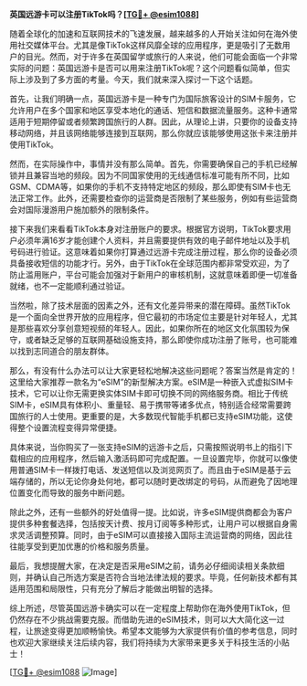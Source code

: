 **英国远游卡可以注册TikTok吗？[[TG💪+ @esim1088](https://t.me/s/esim1088)]**

随着全球化的加速和互联网技术的飞速发展，越来越多的人开始关注如何在海外使用社交媒体平台。尤其是像TikTok这样风靡全球的应用程序，更是吸引了无数用户的目光。然而，对于许多在英国留学或旅行的人来说，他们可能会面临一个非常实际的问题：英国远游卡是否可以用来注册TikTok呢？这个问题看似简单，但实际上涉及到了多方面的考量。今天，我们就来深入探讨一下这个话题。

首先，让我们明确一点，英国远游卡是一种专门为国际旅客设计的SIM卡服务，它允许用户在多个国家和地区享受本地化的通话、短信和数据流量服务。这种卡通常适用于短期停留或者频繁跨国旅行的人群。因此，从理论上讲，只要你的设备支持移动网络，并且该网络能够连接到互联网，那么你就应该能够使用这张卡来注册并使用TikTok。

然而，在实际操作中，事情并没有那么简单。首先，你需要确保自己的手机已经解锁并且兼容当地的频段。因为不同国家使用的无线通信标准可能有所不同，比如GSM、CDMA等，如果你的手机不支持特定地区的频段，那么即使有SIM卡也无法正常工作。此外，还需要检查你的运营商是否限制了某些服务，例如有些运营商会对国际漫游用户施加额外的限制条件。

接下来我们来看看TikTok本身对注册账户的要求。根据官方说明，TikTok要求用户必须年满16岁才能创建个人资料，并且需要提供有效的电子邮件地址以及手机号码进行验证。这意味着如果你打算通过远游卡完成注册过程，那么你的设备必须具备接收短信的功能才行。另外，由于TikTok在全球范围内都非常受欢迎，为了防止滥用账户，平台可能会加强对于新用户的审核机制，这就意味着即便一切准备就绪，也不一定能顺利通过验证。

当然啦，除了技术层面的因素之外，还有文化差异带来的潜在障碍。虽然TikTok是一个面向全世界开放的应用程序，但它最初的市场定位主要是针对年轻人，尤其是那些喜欢分享创意短视频的年轻人。因此，如果你所在的地区文化氛围较为保守，或者缺乏足够的互联网基础设施支持，那么即使你成功注册了账号，也可能难以找到志同道合的朋友群体。

那么，有没有什么办法可以让大家更轻松地解决这些问题呢？答案当然是肯定的！这里给大家推荐一款名为“eSIM”的新型解决方案。eSIM是一种嵌入式虚拟SIM卡技术，它可以让你无需更换实体SIM卡即可切换不同的网络服务商。相比于传统SIM卡，eSIM具有体积小、重量轻、易于携带等诸多优点，特别适合经常需要跨国旅行的人士使用。更重要的是，大多数现代智能手机都已支持eSIM功能，这使得整个设置流程变得异常便捷。

具体来说，当你购买了一张支持eSIM的远游卡之后，只需按照说明书上的指引下载相应的应用程序，然后输入激活码即可完成配置。一旦设置完毕，你就可以像使用普通SIM卡一样拨打电话、发送短信以及浏览网页了。而且由于eSIM是基于云端存储的，所以无论你身处何地，都可以随时更改绑定的号码，从而避免了因地理位置变化而导致的服务中断问题。

除此之外，还有一些额外的好处值得一提。比如说，许多eSIM提供商都会为客户提供多种套餐选择，包括按天计费、按月订阅等多种形式，让用户可以根据自身需求灵活调整预算。同时，由于eSIM可以直接接入国际主流运营商的网络，因此往往能享受到更加优惠的价格和服务质量。

最后，我想提醒大家，在决定是否采用eSIM之前，请务必仔细阅读相关条款细则，并确认自己所选方案是否符合当地法律法规的要求。毕竟，任何新技术都有其适用范围和局限性，只有充分了解后才能做出明智的选择。

综上所述，尽管英国远游卡确实可以在一定程度上帮助你在海外使用TikTok，但仍然存在不少挑战需要克服。而借助先进的eSIM技术，则可以大大简化这一过程，让旅途变得更加顺畅愉快。希望本文能够为大家提供有价值的参考信息，同时也欢迎大家继续关注后续内容，我们将持续为大家带来更多关于科技生活的小贴士！

[[TG💪+ @esim1088](https://t.me/s/esim1088) ![Image](https://i.postimg.cc/4NQfJmqS/Snipaste-2025-05-13-00-14-12.png)]